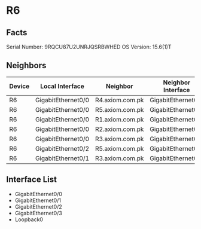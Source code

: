 # R6
## Facts
Serial Number: 9RQCU87U2UNRJQSRBWHED
OS Version: 15.6(1)T
## Neighbors
| Device | Local Interface | Neighbor | Neighbor Interface |
|--------|-----------------|----------|--------------------|
| R6 | GigabitEthernet0/0 | R4.axiom.com.pk | GigabitEthernet0/0 |
| R6 | GigabitEthernet0/0 | R5.axiom.com.pk | GigabitEthernet0/0 |
| R6 | GigabitEthernet0/0 | R1.axiom.com.pk | GigabitEthernet0/0 |
| R6 | GigabitEthernet0/0 | R2.axiom.com.pk | GigabitEthernet0/0 |
| R6 | GigabitEthernet0/0 | R3.axiom.com.pk | GigabitEthernet0/0 |
| R6 | GigabitEthernet0/2 | R5.axiom.com.pk | GigabitEthernet0/2 |
| R6 | GigabitEthernet0/1 | R3.axiom.com.pk | GigabitEthernet0/2 |
## Interface List
- GigabitEthernet0/0
- GigabitEthernet0/1
- GigabitEthernet0/2
- GigabitEthernet0/3
- Loopback0
